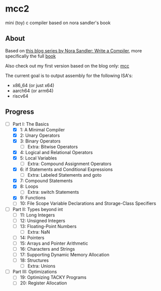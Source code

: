 # mcc2

mini (toy) c compiler based on nora sandler's book

## About

Based on [this blog series by Nora Sandler: Write a Compiler](https://norasandler.com/2017/11/29/Write-a-Compiler.html), more specifically the full [book](https://norasandler.com/book/)

Also check out my first version based on the blog only: [mcc](https://github.com/rumkugel13/mcc)

The current goal is to output assembly for the following ISA's:

- x86_64 (or just x64)
- aarch64 (or arm64)
- riscv64

## Progress

- [ ] Part I: The Basics
  - [X] 1: A Minimal Compiler
  - [X] 2: Unary Operators
  - [X] 3: Binary Operators
    - [ ] Extra: Bitwise Operators
  - [X] 4: Logical and Relational Operators
  - [X] 5: Local Variables
    - [ ] Extra: Compound Assignment Operators
  - [X] 6: if Statements and Conditional Expressions
    - [ ] Extra: Labeled Statements and goto
  - [X] 7: Compound Statements
  - [X] 8: Loops
    - [ ] Extra: switch Statements
  - [X] 9: Functions
  - [ ] 10: File Scope Variable Declarations and Storage-Class Specifiers
- [ ] Part II: Types beyond int
  - [ ] 11: Long Integers
  - [ ] 12: Unsigned Integers
  - [ ] 13: Floating-Point Numbers
    - [ ] Extra: NaN
  - [ ] 14: Pointers
  - [ ] 15: Arrays and Pointer Arithmetic
  - [ ] 16: Characters and Strings
  - [ ] 17: Supporting Dynamic Memory Allocation
  - [ ] 18: Structures
    - [ ] Extra: Unions
- [ ] Part III: Optimizations
  - [ ] 19: Optimizing TACKY Programs
  - [ ] 20: Register Allocation
